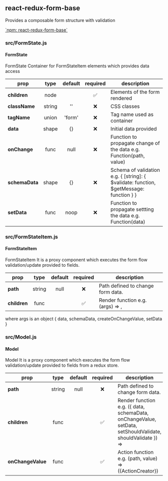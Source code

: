 ## react-redux-form-base

Provides a composable form structure with validation

[\`npm: react-redux-form-base\`](https://www.npmjs.com/package/react-redux-form-base)


### src/FormState.js

#### FormState

FormState
Container for FormStateItem elements which provides data access

prop | type | default | required | description
---- | :----: | :-------: | :--------: | -----------
**children** | node |  | :white_check_mark: | Elements of the form rendered
**className** | string | '' | :x: | CSS classes
**tagName** | union | 'form' | :x: | Tag name used as container
**data** | shape | {} | :x: | Initial data provided
**onChange** | func | null | :x: | Function to propagate change of the data e.g. Function(path, value)
**schemaData** | shape | {} | :x: | Schema of validation e.g. { [string]: { $validate: function, $getMessage: function } }
**setData** | func | noop | :x: | Function to propagate settting the data e.g. Function(data)

### src/FormStateItem.js

#### FormStateItem

FormStateItem
It is a proxy component which executes the form flow validation/update
provided to fields.

prop | type | default | required | description
---- | :----: | :-------: | :--------: | -----------
**path** | string | null | :x: | Path defined to change form data.
**children** | func |  | :white_check_mark: | Render function e.g. (args) => <Component />,
where args is an object { data, schemaData, createOnChangeValue, setData }

### src/Model.js

#### Model

Model
It is a proxy component which executes the form flow validation/update
provided to fields from a redux store.

prop | type | default | required | description
---- | :----: | :-------: | :--------: | -----------
**path** | string | null | :x: | Path defined to change form data.
**children** | func |  | :white_check_mark: | Render function e.g. ({ data, schemaData, onChangeValue, setData, setShouldValidate, shouldValidate }) => <Component />
**onChangeValue** | func |  | :white_check_mark: | Action function e.g. (path, value) => ({ActionCreator})


